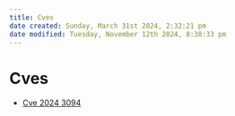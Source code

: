```yaml
---
title: Cves
date created: Sunday, March 31st 2024, 2:32:21 pm
date modified: Tuesday, November 12th 2024, 8:38:33 pm
---
```


# Cves

- [Cve 2024 3094](CVE-2024-3094.md)
